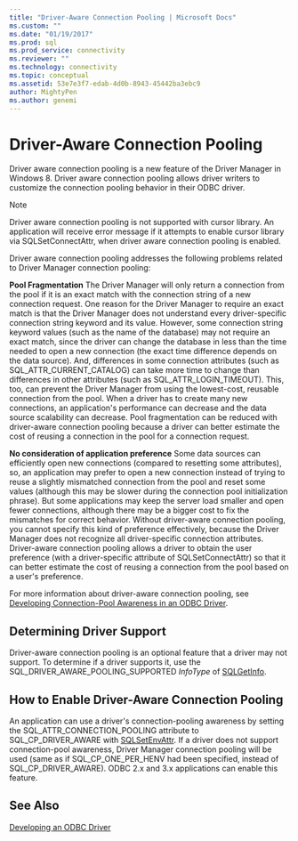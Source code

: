 ```yaml
---
title: "Driver-Aware Connection Pooling | Microsoft Docs"
ms.custom: ""
ms.date: "01/19/2017"
ms.prod: sql
ms.prod_service: connectivity
ms.reviewer: ""
ms.technology: connectivity
ms.topic: conceptual
ms.assetid: 53e7e3f7-edab-4d0b-8943-45442ba3ebc9
author: MightyPen
ms.author: genemi
---
```

# Driver-Aware Connection Pooling
Driver aware connection pooling is a new feature of the Driver Manager in Windows 8. Driver aware connection pooling allows driver writers to customize the connection pooling behavior in their ODBC driver.  
  
> [!NOTE]  
>  Driver aware connection pooling is not supported with cursor library. An application will receive error message if it attempts to enable cursor library via SQLSetConnectAttr, when driver aware connection pooling is enabled.  
  
 Driver aware connection pooling addresses the following problems related to Driver Manager connection pooling:  
  
 **Pool Fragmentation** The Driver Manager will only return a connection from the pool if it is an exact match with the connection string of a new connection request.  One reason for the Driver Manager to require an exact match is that the Driver Manager does not understand every driver-specific connection string keyword and its value.  However, some connection string keyword values (such as the name of the database) may not require an exact match, since the driver can change the database in less than the time needed to open a new connection (the exact time difference depends on the data source). And, differences in some connection attributes (such as SQL_ATTR_CURRENT_CATALOG) can take more time to change than differences in other attributes (such as SQL_ATTR_LOGIN_TIMEOUT). This, too, can prevent the Driver Manager from using the lowest-cost, reusable connection from the pool. When a driver has to create many new connections, an application's performance can decrease and the data source scalability can decrease. Pool fragmentation can be reduced with driver-aware connection pooling because a driver can better estimate the cost of reusing a connection in the pool for a connection request.  
  
 **No consideration of application preference** Some data sources can efficiently open new connections (compared to resetting some attributes), so, an application may prefer to open a new connection instead of trying to reuse a slightly mismatched connection from the pool and reset some values (although this may be slower during the connection pool initialization phrase). But some applications may keep the server load smaller and open fewer connections, although there may be a bigger cost to fix the mismatches for correct behavior. Without driver-aware connection pooling, you cannot specify this kind of preference effectively, because the Driver Manager does not recognize all driver-specific connection attributes. Driver-aware connection pooling allows a driver to obtain the user preference (with a driver-specific attribute of SQLSetConnectAttr) so that it can better estimate the cost of reusing a connection from the pool based on a user's preference.  
  
 For more information about driver-aware connection pooling, see [Developing Connection-Pool Awareness in an ODBC Driver](../../../odbc/reference/develop-driver/developing-connection-pool-awareness-in-an-odbc-driver.md).  
  
## Determining Driver Support  
 Driver-aware connection pooling is an optional feature that a driver may not support. To determine if a driver supports it, use the SQL_DRIVER_AWARE_POOLING_SUPPORTED *InfoType* of [SQLGetInfo](../../../odbc/reference/syntax/sqlgetinfo-function.md).  
  
## How to Enable Driver-Aware Connection Pooling  
 An application can use a driver's connection-pooling awareness by setting the SQL_ATTR_CONNECTION_POOLING attribute to SQL_CP_DRIVER_AWARE with [SQLSetEnvAttr](../../../odbc/reference/syntax/sqlsetenvattr-function.md). If a driver does not support connection-pool awareness, Driver Manager connection pooling will be used (same as if SQL_CP_ONE_PER_HENV had been specified, instead of SQL_CP_DRIVER_AWARE). ODBC 2.x and 3.x applications can enable this feature.  
  
## See Also  
 [Developing an ODBC Driver](../../../odbc/reference/develop-driver/developing-an-odbc-driver.md)
